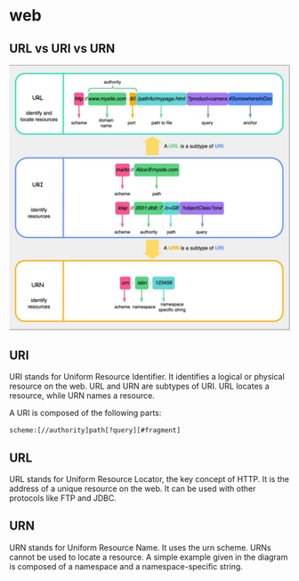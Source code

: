 # web

## URL vs URI vs URN

![URL vs URI vs URN](images/url_uri_urn.jpg)

## URI

URI stands for Uniform Resource Identifier. It identifies a logical or physical resource on the web. URL and URN are subtypes of URI. URL locates a resource, while URN names a resource.

A URI is composed of the following parts:

```
scheme:[//authority]path[?query][#fragment]
```

## URL

URL stands for Uniform Resource Locator, the key concept of HTTP. It is the address of a unique resource on the web. It can be used with other protocols like FTP and JDBC.

## URN

URN stands for Uniform Resource Name. It uses the urn scheme. URNs cannot be used to locate a resource. A simple example given in the diagram is composed of a namespace and a namespace-specific string.
